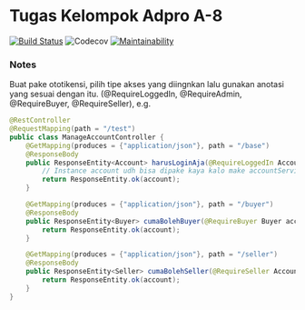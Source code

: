 # Tugas Kelompok Adpro A-8

[![Build Status](https://www.travis-ci.com/Project-A8-ADPRO-211/backend.svg?token=vxmU9sFagy8Wsd9eC6dt&branch=master)](https://www.travis-ci.com/Project-A8-ADPRO-211/backend)
![Codecov](https://img.shields.io/codecov/c/github/Project-A8-ADPRO-211/backend?token=P1V7AWMGN6)
[![Maintainability](https://api.codeclimate.com/v1/badges/d1ee3dcaa5b18b0fdba9/maintainability)](https://codeclimate.com/repos/60917edb29245872b7015cc4/maintainability)

### Notes
Buat pake ototikensi, pilih tipe akses yang diingnkan lalu gunakan anotasi yang sesuai dengan itu.
(@RequireLoggedIn, @RequireAdmin, @RequireBuyer, @RequireSeller), e.g.</br>

```java
@RestController
@RequestMapping(path = "/test")
public class ManageAccountController {
    @GetMapping(produces = {"application/json"}, path = "/base")
    @ResponseBody
    public ResponseEntity<Account> harusLoginAja(@RequireLoggedIn Account account) {
        // Instance account udh bisa dipake kaya kalo make accountService
        return ResponseEntity.ok(account);
    }

    @GetMapping(produces = {"application/json"}, path = "/buyer")
    @ResponseBody
    public ResponseEntity<Buyer> cumaBolehBuyer(@RequireBuyer Buyer account) {
        return ResponseEntity.ok(account);
    }

    @GetMapping(produces = {"application/json"}, path = "/seller")
    @ResponseBody
    public ResponseEntity<Seller> cumaBolehSeller(@RequireSeller Account account) {
        return ResponseEntity.ok(account);
    }
}
```
